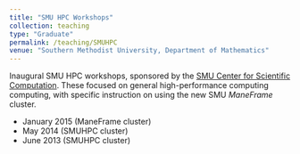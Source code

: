 ```yaml
---
title: "SMU HPC Workshops"
collection: teaching
type: "Graduate"
permalink: /teaching/SMUHPC
venue: "Southern Methodist University, Department of Mathematics"
---
```


Inaugural SMU HPC workshops, sponsored by the [SMU Center for Scientific Computation](http://www.smu.edu/academics/csc). These focused on general high-performance computing computing, with specific instruction on using the new SMU *ManeFrame* cluster.

* January 2015 (ManeFrame cluster)
* May 2014 (SMUHPC cluster)
* June 2013 (SMUHPC cluster)
